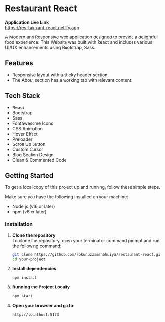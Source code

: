 # Restaurant React

**Application Live Link** <br>
https://res-tau-rant-react.netlify.app

A Modern and Responsive web application designed to provide a delightful food experience. This Website was built with React and includes various UI/UX enhancements using Bootstrap, Sass.

## Features
- Responsive layout with a sticky header section.
- The About section has a working tab with relevant content.

## Tech Stack
- React
- Bootstrap
- Sass
- Fontawesome Icons
- CSS Animation
- Hover Effect
- Preloader
- Scroll Up Button
- Custom Cursor
- Blog Section Design
- Clean & Commented Code

## Getting Started

To get a local copy of this project up and running, follow these simple steps.

Make sure you have the following installed on your machine:

- Node.js (v16 or later)
- npm (v6 or later)
### Installation

1. **Clone the repository**  
   To clone the repository, open your terminal or command prompt and run the following command:

   ```bash
   git clone https://github.com/rokunuzzamanbhuiya/restaurant-react.git
   cd your-project

2. **Install dependencies** <br>
    ```bash
    npm install

3. **Running the Project Locally** <br>
    ```bash
    npm start

4. **Open your browser and go to:** <br>
    ```bash
    http://localhost:5173

   
